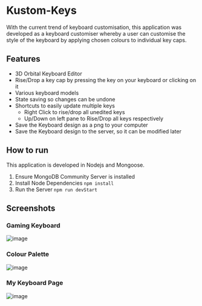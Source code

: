 # Kustom-Keys
With the current trend of keyboard customisation, this application was developed as a keyboard customiser whereby a user can customise the style of the keyboard by applying chosen colours to individual key caps.

## Features
- 3D Orbital Keyboard Editor
- Rise/Drop a key cap by pressing the key on your keyboard or clicking on it
- Various keyboard models
- State saving so changes can be undone
- Shortcuts to easily update multiple keys
  - Right Click to rise/drop all unedited keys
  - Up/Down on left pane to Rise/Drop all keys respectively
- Save the Keyboard design as a png to your computer
- Save the Keyboard design to the server, so it can be modified later

## How to run
This application is developed in Nodejs and Mongoose.
1. Ensure MongoDB Community Server is installed
2. Install Node Dependencies `npm install`
3. Run the Server `npm run devStart`

## Screenshots
### Gaming Keyboard
![image](https://user-images.githubusercontent.com/53892067/203899538-77f7c838-f085-4552-8e34-f863e60e320d.png)

### Colour Palette
![image](https://user-images.githubusercontent.com/53892067/203900656-76e50f0d-6434-41e8-8c70-8243bcf481cb.png)

### My Keyboard Page
![image](https://user-images.githubusercontent.com/53892067/203900019-9f108d4c-3e96-453f-b563-69b7c7237286.png)
